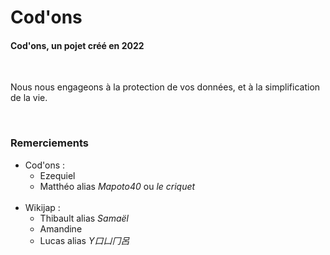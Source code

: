 # Cod'ons

#### Cod'ons, un pojet créé en 2022

<br>

Nous nous engageons à la protection de vos données, et à la simplification de la vie.

<br>

### Remerciements
- Cod'ons :
    - Ezequiel
    - Matthéo alias *Mapoto40* ou *le criquet*
<br><br>
- Wikijap :
    - Thibault alias *Samaël*
    - Amandine
    - Lucas alias *Y口凵冂呂*
